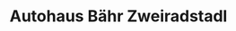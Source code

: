 ---
title: "Autohaus Bähr Zweiradstadl"
url: /sandhausen/autohaus-baehr-zweiradstadl/
shop: Fahrrad
---